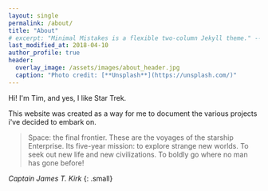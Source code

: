 ```yaml
---
layout: single
permalink: /about/
title: "About"
# excerpt: "Minimal Mistakes is a flexible two-column Jekyll theme." -->
last_modified_at: 2018-04-10
author_profile: true
header:
  overlay_image: /assets/images/about_header.jpg
  caption: "Photo credit: [**Unsplash**](https://unsplash.com/)"
---
```

Hi! I'm Tim, and yes, I like Star Trek.

This website was created as a way for me to document the various projects i've decided to embark on.

> Space: the final frontier. These are the voyages of the starship Enterprise. Its five-year mission: to explore strange new worlds. To seek out new life and new civilizations. To boldly go where no man has gone before!

<cite>Captain James T. Kirk</cite>
{: .small}


<!-- {% include gallery id="layouts_gallery" caption="Examples of included layouts `splash`, `single`, and `archive`." %} -->

